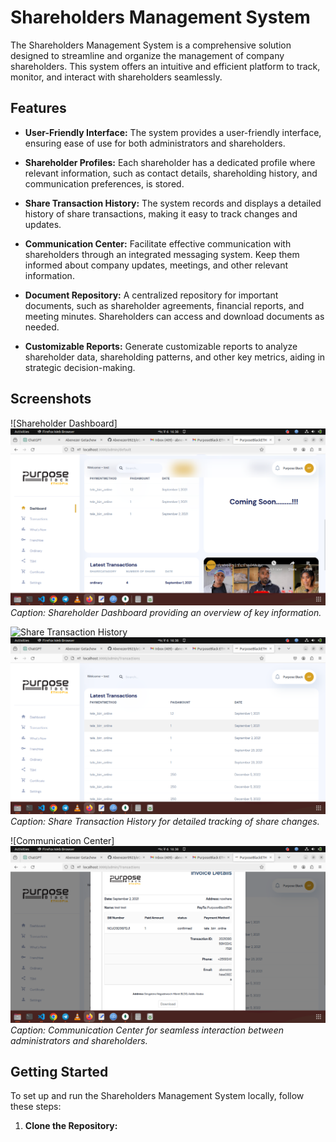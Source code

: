 # Shareholders Management System

The Shareholders Management System is a comprehensive solution designed to streamline and organize the management of company shareholders. This system offers an intuitive and efficient platform to track, monitor, and interact with shareholders seamlessly.

## Features

- **User-Friendly Interface:** The system provides a user-friendly interface, ensuring ease of use for both administrators and shareholders.

- **Shareholder Profiles:** Each shareholder has a dedicated profile where relevant information, such as contact details, shareholding history, and communication preferences, is stored.

- **Share Transaction History:** The system records and displays a detailed history of share transactions, making it easy to track changes and updates.

- **Communication Center:** Facilitate effective communication with shareholders through an integrated messaging system. Keep them informed about company updates, meetings, and other relevant information.

- **Document Repository:** A centralized repository for important documents, such as shareholder agreements, financial reports, and meeting minutes. Shareholders can access and download documents as needed.

- **Customizable Reports:** Generate customizable reports to analyze shareholder data, shareholding patterns, and other key metrics, aiding in strategic decision-making.

## Screenshots

![Shareholder Dashboard]
<img src="./public/zz1.png" >
*Caption: Shareholder Dashboard providing an overview of key information.*

![Share Transaction History](/path/to/screenshot2.png)
<img src="./public/zz2.png" >
*Caption: Share Transaction History for detailed tracking of share changes.*

![Communication Center]<img src="./public/zz3.png" >
*Caption: Communication Center for seamless interaction between administrators and shareholders.*

## Getting Started

To set up and run the Shareholders Management System locally, follow these steps:

1. **Clone the Repository:**

